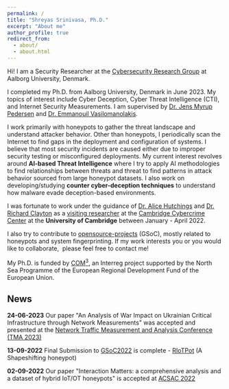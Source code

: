 ```yaml
---
permalink: /
title: "Shreyas Srinivasa, Ph.D."
excerpt: "About me"
author_profile: true
redirect_from: 
  - about/
  - about.html
---
```



Hi! I am a Security Researcher at the [Cybersecurity Research Group](https://www.cyber.aau.dk/research/) at Aalborg University, Denmark. 

I completed my Ph.D. from Aalborg University, Denmark in June 2023. My topics of interest include Cyber Deception, Cyber Threat Intelligence (CTI), and Internet Security Measurements. I am supervised by [Dr. Jens Myrup Pedersen](https://vbn.aau.dk/en/persons/107697) and [Dr. Emmanouil Vasilomanolakis](https://mvasiloma.com/). 

I work primarily with honeypots to gather the threat landscape and understand attacker behavior. Other than honeypots, I periodically scan the Internet to find gaps in the deployment and configuration of systems. I believe that most security incidents are caused either due to improper security testing or misconfigured deployments. My current interest revolves around **AI-based Threat Intelligence** where I try to apply AI methodologies to find relationships between threats and threat to find patterns in attack behavior sourced from large honeypot datasets. I also work on developing/studying **counter cyber-deception techniques** to understand how malware evade deception-based environments. 

I was fortunate to work under the guidance of [Dr. Alice Hutchings](https://www.cl.cam.ac.uk/~ah793/) and [Dr. Richard Clayton](https://www.cl.cam.ac.uk/~rnc1/) as a [visiting researcher](https://www.cst.cam.ac.uk/people/ss2896) at the [Cambridge Cybercrime Center](https://www.cambridgecybercrime.uk/) at the **University of Cambridge** between January - April 2022. 

I also try to contribute to [opensource-projects](https://sastry17.github.io/opensource/) (GSoC), mostly related to honeypots and system fingerprinting. If my work interests you or you would like to collaborate,  please feel free to contact me! 

My Ph.D. is funded by [COM<sup>3</sup>](https://northsearegion.eu/com-3/), an Interreg project supported by the North Sea Programme of the European Regional Development Fund of the European Union.

## News

**24-06-2023** Our paper "An Analysis of War Impact on Ukrainian Critical Infrastructure through Network Measurements" was accepted and presented at the [Network Traffic Measurement and Analysis Conference (TMA 2023)](https://tma.ifip.org/2023/accepted-papers/) 

**13-09-2022** Final Submission to [GSoC2022](https://summerofcode.withgoogle.com/programs/2022/projects/Fy1BiON5) is complete - [RIoTPot](https://ricyaben.github.io/blog/projects/gsoc_2022_riotpot/) (A Shapeshifting honeypot) 

**02-09-2022** Our paper "Interaction Matters: a comprehensive analysis and a dataset of hybrid IoT/OT honeypots" is accepted at [ACSAC 2022](https://www.acsac.org/2022/program/papers/)

